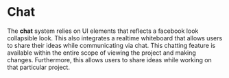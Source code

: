 # Chat

The **chat** system relies on UI elements that reflects a facebook look collapsible look. This also integrates a realtime whiteboard that allows users to share their ideas while communicating via chat. This chatting feature is available within the entire scope of viewing the project and making changes. Furthermore, this allows users to share ideas while working on that particular project. 

